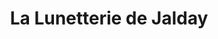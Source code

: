 ---
title: "La Lunetterie de Jalday"
url: /saint-jean-de-luz/la-lunetterie-de-jalday/
shop: opticien
---